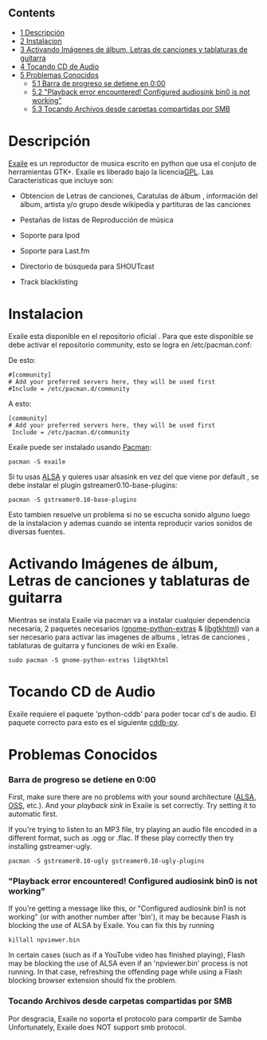 ## Contents

*   [1 Descripción](#Descripci.C3.B3n)
*   [2 Instalacion](#Instalacion)
*   [3 Activando Imágenes de álbum, Letras de canciones y tablaturas de guitarra](#Activando_Im.C3.A1genes_de_.C3.A1lbum.2C_Letras_de_canciones_y_tablaturas_de_guitarra)
*   [4 Tocando CD de Audio](#Tocando_CD_de_Audio)
*   [5 Problemas Conocidos](#Problemas_Conocidos)
    *   [5.1 Barra de progreso se detiene en 0:00](#Barra_de_progreso_se_detiene_en_0:00)
    *   [5.2 "Playback error encountered! Configured audiosink bin0 is not working"](#.22Playback_error_encountered.21_Configured_audiosink_bin0_is_not_working.22)
    *   [5.3 Tocando Archivos desde carpetas compartidas por SMB](#Tocando_Archivos_desde_carpetas_compartidas_por_SMB)

# Descripción

[Exaile](http://www.exaile.org/) es un reproductor de musica escrito en python que usa el conjuto de herramientas GTK+. Exaile es liberado bajo la licencia[GPL](http://www.gnu.org/copyleft/gpl.html). Las Caracteristicas que incluye son:

*   Obtencion de Letras de canciones, Caratulas de álbum , información del álbum, artista y/o grupo desde wikipedia y partituras de las canciones

*   Pestañas de listas de Reproducción de música

*   Soporte para Ipod

*   Soporte para Last.fm

*   Directorio de búsqueda para SHOUTcast

*   Track blacklisting

# Instalacion

Exaile esta disponible en el repositorio oficial . Para que este disponible se debe activar el repositorio community, esto se logra en /etc/pacman.conf:

De esto:

```
#[community]
# Add your preferred servers here, they will be used first
#Include = /etc/pacman.d/community

```

A esto:

```
[community]
# Add your preferred servers here, they will be used first
 Include = /etc/pacman.d/community

```

Exaile puede ser instalado usando [Pacman](/index.php/Pacman "Pacman"):

```
pacman -S exaile

```

Si tu usas [ALSA](/index.php/ALSA_(Espa%C3%B1ol) "ALSA (Español)") y quieres usar alsasink en vez del que viene por default , se debe instalar el plugin gstreamer0.10-base-plugins:

```
pacman -S gstreamer0.10-base-plugins

```

Esto tambien resuelve un problema si no se escucha sonido alguno luego de la instalacion y ademas cuando se intenta reproducir varios sonidos de diversas fuentes.

# Activando Imágenes de álbum, Letras de canciones y tablaturas de guitarra

Mientras se instala Exaile via pacman va a instalar cualquier dependencia necesaria, 2 paquetes necesarios ([gnome-python-extras](https://www.archlinux.org/packages/search/?q=gnome-python-extras) & [libgtkhtml](https://www.archlinux.org/packages/search/?q=libgtkhtml)) van a ser necesario para activar las imagenes de albums , letras de canciones , tablaturas de guitarra y funciones de wiki en Exaile.

```
sudo pacman -S gnome-python-extras libgtkhtml

```

# Tocando CD de Audio

Exaile requiere el paquete 'python-cddb' para poder tocar cd's de audio. El paquete correcto para esto es el siguiente [cddb-py](https://aur.archlinux.org/packages.php?do_Details=1&ID=3717&O=0&L=0&C=0&K=cddb&SB=n&SO=a&PP=25&do_MyPackages=0&do_Orphans=0&SeB=ndcddb-py/).

# Problemas Conocidos

### Barra de progreso se detiene en 0:00

First, make sure there are no problems with your sound architecture ([ALSA](/index.php/ALSA_(Espa%C3%B1ol) "ALSA (Español)"), [OSS](/index.php/OSS "OSS"), etc.). And your *playback sink* in Exaile is set correctly. Try setting it to automatic first.

If you're trying to listen to an MP3 file, try playing an audio file encoded in a different format, such as .ogg or .flac. If these play correctly then try installing gstreamer-ugly.

```
pacman -S gstreamer0.10-ugly gstreamer0.10-ugly-plugins

```

### "Playback error encountered! Configured audiosink bin0 is not working"

If you're getting a message like this, or "Configured audiosink bin1 is not working" (or with another number after 'bin'), it may be because Flash is blocking the use of ALSA by Exaile. You can fix this by running

```
killall npviewer.bin

```

In certain cases (such as if a YouTube video has finished playing), Flash may be blocking the use of ALSA even if an 'npviewer.bin' process is not running. In that case, refreshing the offending page while using a Flash blocking browser extension should fix the problem.

### Tocando Archivos desde carpetas compartidas por SMB

Por desgracia, Exaile no soporta el protocolo para compartir de Samba Unfortunately, Exaile does NOT support smb protocol.